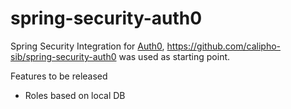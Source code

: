 spring-security-auth0
=====================

Spring Security Integration for [Auth0](http://auth0.com), https://github.com/calipho-sib/spring-security-auth0 was used as starting point.

Features to be released

* Roles based on local DB
